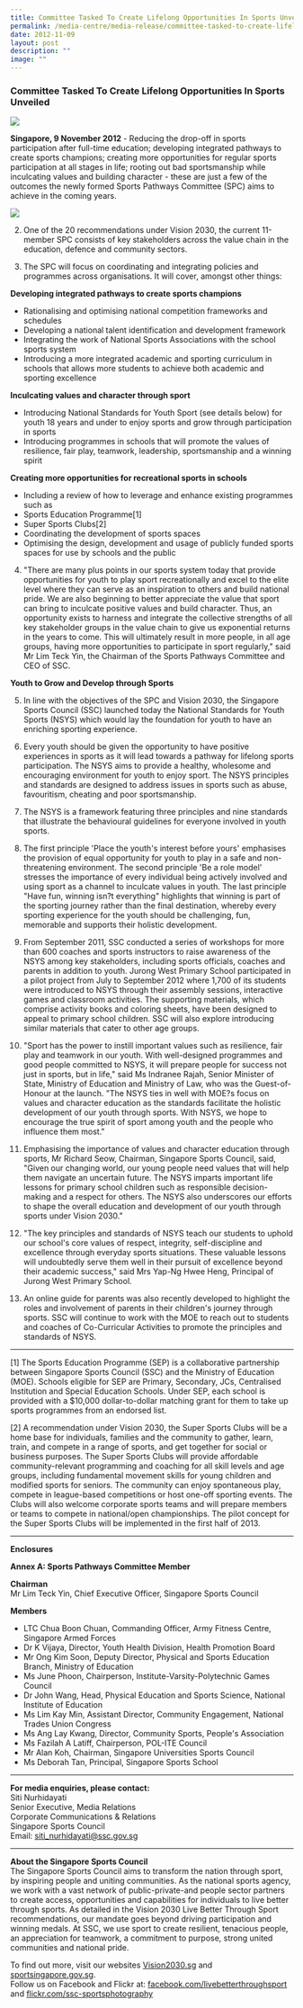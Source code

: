 ```yaml
---
title: Committee Tasked To Create Lifelong Opportunities In Sports Unveiled
permalink: /media-centre/media-release/committee-tasked-to-create-lifelong-opportunities-in-sports-unveiled/
date: 2012-11-09
layout: post
description: ""
image: ""
---
```

### **Committee Tasked To Create Lifelong Opportunities In Sports Unveiled**
![](/images/Media%20Centre/Media%20Release/2012/Nov/nsys.jpeg)

**Singapore, 9 November 2012** - Reducing the drop-off in sports participation after full-time education; developing integrated pathways to create sports champions; creating more opportunities for regular sports participation at all stages in life; rooting out bad sportsmanship while inculcating values and building character - these are just a few of the outcomes the newly formed Sports Pathways Committee (SPC) aims to achieve in the coming years.

![](/images/Media%20Centre/Media%20Release/2012/Nov/COMMITTEETASKEDTOCREATELIFELONGOPPORTUNITIESINSPORTSUNVEILEDMainPar0042Imagegif.gif)

2. One of the 20 recommendations under Vision 2030, the current 11-member SPC consists of key stakeholders across the value chain in the education, defence and community sectors.

3. The SPC will focus on coordinating and integrating policies and programmes across organisations. It will cover, amongst other things:

**Developing integrated pathways to create sports champions**
* Rationalising and optimising national competition frameworks and schedules
* Developing a national talent identification and development framework
* Integrating the work of National Sports Associations with the school sports system
* Introducing a more integrated academic and sporting curriculum in schools that allows more students to achieve both academic and sporting excellence

**Inculcating values and character through sport**
* Introducing National Standards for Youth Sport (see details below) for youth 18 years and under to enjoy sports and grow through participation in sports
* Introducing programmes in schools that will promote the values of resilience, fair play, teamwork, leadership, sportsmanship and a winning spirit

**Creating more opportunities for recreational sports in schools**
* Including a review of how to leverage and enhance existing programmes such as
* Sports Education Programme[1]
* Super Sports Clubs[2]
* Coordinating the development of sports spaces
* Optimising the design, development and usage of publicly funded sports spaces for use by schools and the public

4. "There are many plus points in our sports system today that provide opportunities for youth to play sport recreationally and excel to the elite level where they can serve as an inspiration to others and build national pride. We are also beginning to better appreciate the value that sport can bring to inculcate positive values and build character. Thus, an opportunity exists to harness and integrate the collective strengths of all key stakeholder groups in the value chain to give us exponential returns in the years to come. This will ultimately result in more people, in all age groups, having more opportunities to participate in sport regularly," said Mr Lim Teck Yin, the Chairman of the Sports Pathways Committee and CEO of SSC.

**Youth to Grow and Develop through Sports**

5. In line with the objectives of the SPC and Vision 2030, the Singapore Sports Council (SSC) launched today the National Standards for Youth Sports (NSYS) which would lay the foundation for youth to have an enriching sporting experience.

6. Every youth should be given the opportunity to have positive experiences in sports as it will lead towards a pathway for lifelong sports participation. The NSYS aims to provide a healthy, wholesome and encouraging environment for youth to enjoy sport. The NSYS principles and standards are designed to address issues in sports such as abuse, favouritism, cheating and poor sportsmanship.

7. The NSYS is a framework featuring three principles and nine standards that illustrate the behavioural guidelines for everyone involved in youth sports. 

8. The first principle 'Place the youth's interest before yours' emphasises the provision of equal opportunity for youth to play in a safe and non-threatening environment. The second principle 'Be a role model' stresses the importance of every individual being actively involved and using sport as a channel to inculcate values in youth. The last principle "Have fun, winning isn?t everything" highlights that winning is part of the sporting journey rather than the final destination, whereby every sporting experience for the youth should be challenging, fun, memorable and supports their holistic development.

9. From September 2011, SSC conducted a series of workshops for more than 600 coaches and sports instructors to raise awareness of the NSYS among key stakeholders, including sports officials, coaches and parents in addition to youth. Jurong West Primary School participated in a pilot project from July to September 2012 where 1,700 of its students were introduced to NSYS through their assembly sessions, interactive games and classroom activities. The supporting materials, which comprise activity books and coloring sheets, have been designed to appeal to primary school children. SSC will also explore introducing similar materials that cater to other age groups.

10. "Sport has the power to instill important values such as resilience, fair play and teamwork in our youth. With well-designed programmes and good people committed to NSYS, it will prepare people for success not just in sports, but in life," said Ms Indranee Rajah, Senior Minister of State, Ministry of Education and Ministry of Law, who was the Guest-of-Honour at the launch. "The NSYS ties in well with MOE?s focus on values and character education as the standards facilitate the holistic development of our youth through sports. With NSYS, we hope to encourage the true spirit of sport among youth and the people who influence them most."

11. Emphasising the importance of values and character education through sports, Mr Richard Seow, Chairman, Singapore Sports Council, said, "Given our changing world, our young people need values that will help them navigate an uncertain future. The NSYS imparts important life lessons for primary school children such as responsible decision-making and a respect for others. The NSYS also underscores our efforts to shape the overall education and development of our youth through sports under Vision 2030." 

12. "The key principles and standards of NSYS teach our students to uphold our school's core values of respect, integrity, self-discipline and excellence through everyday sports situations. These valuable lessons will undoubtedly serve them well in their pursuit of excellence beyond their academic success," said Mrs Yap-Ng Hwee Heng, Principal of Jurong West Primary School.

13. An online guide for parents was also recently developed to highlight the roles and involvement of parents in their children's journey through sports. SSC will continue to work with the MOE to reach out to students and coaches of Co-Curricular Activities to promote the principles and standards of NSYS.

---

[1] The Sports Education Programme (SEP) is a collaborative partnership between Singapore Sports Council (SSC) and the Ministry of Education (MOE). Schools eligible for SEP are Primary, Secondary, JCs, Centralised Institution and Special Education Schools. Under SEP, each school is provided with a $10,000 dollar-to-dollar matching grant for them to take up sports programmes from an endorsed list.

[2] A recommendation under Vision 2030, the Super Sports Clubs will be a home base for individuals, families and the community to gather, learn, train, and compete in a range of sports, and get together for social or business purposes. The Super Sports Clubs will provide affordable community-relevant programming and coaching for all skill levels and age groups, including fundamental movement skills for young children and modified sports for seniors. The community can enjoy spontaneous play, compete in league-based competitions or host one-off sporting events. The Clubs will also welcome corporate sports teams and will prepare members or teams to compete in national/open championships. The pilot concept for the Super Sports Clubs will be implemented in the first half of 2013.

---

**Enclosures**

**Annex A: Sports Pathways Committee Member**

**Chairman**<br>
Mr Lim Teck Yin, Chief Executive Officer, Singapore Sports Council

**Members**<br>
* LTC Chua Boon Chuan, Commanding Officer, Army Fitness Centre, Singapore Armed Forces
* Dr K Vijaya, Director, Youth Health Division, Health Promotion Board
* Mr Ong Kim Soon, Deputy Director, Physical and Sports Education Branch, Ministry of Education
* Ms June Phoon, Chairperson, Institute-Varsity-Polytechnic Games Council
* Dr John Wang, Head, Physical Education and Sports Science, National Institute of Education
* Ms Lim Kay Min, Assistant Director, Community Engagement, National Trades Union Congress
* Ms Ang Lay Kwang, Director, Community Sports, People's Association
* Ms Fazilah A Latiff, Chairperson, POL-ITE Council
* Mr Alan Koh, Chairman, Singapore Universities Sports Council
* Ms Deborah Tan, Principal, Singapore Sports School

---

**For media enquiries, please contact:**
<br>
Siti Nurhidayati
<br>Senior Executive, Media Relations
<br>Corporate Communications & Relations
<br>Singapore Sports Council
<br>Email: [siti_nurhidayati@ssc.gov.sg](mailto:siti_nurhidayati@ssc.gov.sg)

---
**About the Singapore Sports Council**
<br>
The Singapore Sports Council aims to transform the nation through sport, by inspiring people and uniting communities. As the national sports agency, we work with a vast network of public-private-and people sector partners to create access, opportunities and capabilities for individuals to live better through sports. As detailed in the Vision 2030 Live Better Through Sport recommendations, our mandate goes beyond driving participation and winning medals. At SSC, we use sport to create resilient, tenacious people, an appreciation for teamwork, a commitment to purpose, strong united communities and national pride. 

To find out more, visit our websites [Vision2030.sg](/about-us/vision-2030/) and [sportsingapore.gov.sg](https://www.sportsingapore.gov.sg). <br>Follow us on Facebook and Flickr at: [facebook.com/livebetterthroughsport](https://www.facebook.com/livebetterthroughsport) and [flickr.com/ssc-sportsphotography](https://wwww.flickr.com/ssc-sportsphotography)
